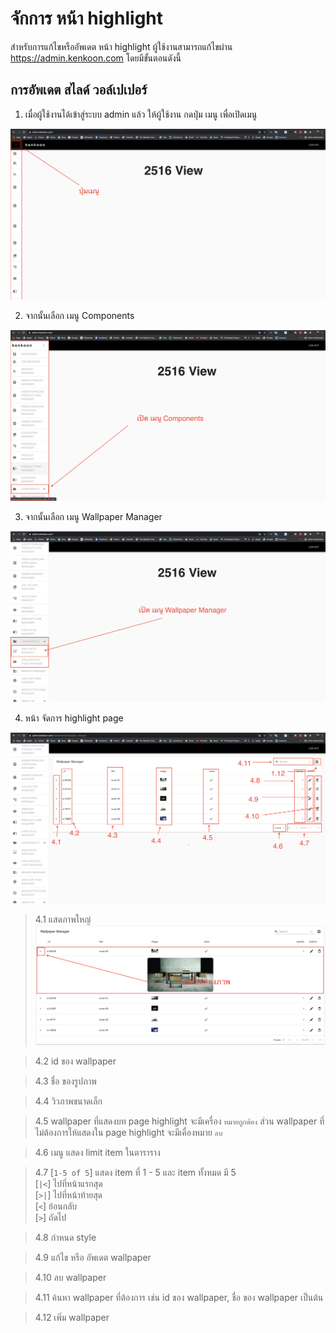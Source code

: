 # จักการ หน้า highlight

สำหรับการแก้ไขหรืออัพเดต หน้า highlight ผู้ใช้งานสามารถแก้ไขผ่าน https://admin.kenkoon.com โดยมีขั้นตอนดังนี้

## การอัพเดต สไลด์ วอล์เปเปอร์ 

1. เมื่อผู้ใช้งานได้เข้าสู่ระบบ admin แล้ว ให้ผู้ใช้งาน กดปุ่ม เมนู เพื่อเปิดเมนู

<img src=imgs/highlight0.png />


2. จากนั้นเลือก เมนู Components

<img src=imgs/highlight1.png />

3. จากนั้นเลือก เมนู  Wallpaper Manager

<img src=imgs/highlight2.png />

4. หน้า จัดการ highlight page

<img src=imgs/highlight3.png />

> 4.1 แสดภาพใหญ่ <img src=imgs/highlight4.png />

> 4.2 id ของ wallpaper

> 4.3 ชื่อ ของรูปภาพ

> 4.4 วิวภาพขนาดเล็ก

> 4.5 wallpaper  ที่แสดงบท page highlight จะมีเครื่อง `หมายถูกต้อง` ส่วน wallpaper ที่ไม่ต้องการให้แสดงใน page highlight จะมีเคื่องหมาย `ลบ`

> 4.6 เมนู แสดง limit item ในตาราราง

> 4.7  [`1-5 of 5`] แสดง item ที่ 1 - 5 และ item ทั้งหมด มี 5     
[`|<`] ไปที่หน้าแรกสุด  
[`>|`] ไปที่หน้าท้ายสุด  
[`<`] ย้อนกลับ  
[`>`] ถัดไป

> 4.8 กำหนด style 

> 4.9 แก้ไข หรือ อัพเดต  wallpaper

> 4.10 ลบ wallpaper

> 4.11 ค้นหา wallpaper ที่ต้องการ เช่น id ของ wallpaper, ชื่อ ของ wallpaper เป็นต้น

> 4.12 เพิ่ม wallpaper